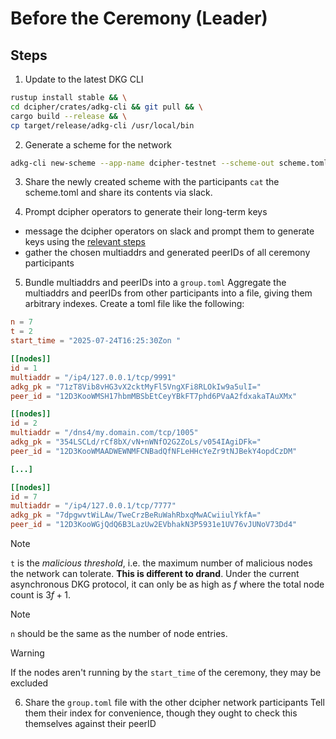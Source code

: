 # Before the Ceremony (Leader)

## Steps

1. Update to the latest DKG CLI
```bash
rustup install stable && \
cd dcipher/crates/adkg-cli && git pull && \
cargo build --release && \
cp target/release/adkg-cli /usr/local/bin
```

2. Generate a scheme for the network
```bash
adkg-cli new-scheme --app-name dcipher-testnet --scheme-out scheme.toml
```

3. Share the newly created scheme with the participants
`cat` the scheme.toml and share its contents via slack.

4. Prompt dcipher operators to generate their long-term keys
- message the dcipher operators on slack and prompt them to generate keys using the [relevant steps](./operator-key-generation.md)
- gather the chosen multiaddrs and generated peerIDs of all ceremony participants

5. Bundle multiaddrs and peerIDs into a `group.toml`
Aggregate the multiaddrs and peerIDs from other participants into a file, giving them arbitrary indexes.
Create a toml file like the following:

```toml
n = 7
t = 2
start_time = "2025-07-24T16:25:30Zon "

[[nodes]]
id = 1
multiaddr = "/ip4/127.0.0.1/tcp/9991"
adkg_pk = "71zT8Vib8vHG3vX2cktMyFl5VngXFi8RLOkIw9a5ulI="
peer_id = "12D3KooWMSH17hbmMBSbEtCeyYBkFT7phd6PVaA2fdxakaTAuXMx"

[[nodes]]
id = 2
multiaddr = "/dns4/my.domain.com/tcp/1005"
adkg_pk = "354LSCLd/rCf8bX/vN+nWNfO2G2ZoLs/v054IAgiDFk="
peer_id = "12D3KooWMAADWEWNMFCNBadQfNFLeHHcYeZr9tNJBekY4opdCzDM"

[...]

[[nodes]]
id = 7
multiaddr = "/ip4/127.0.0.1/tcp/7777"
adkg_pk = "7dpgwvtWiLAw/TweCrzBeRuWahRbxqMwACwiiulYkfA="
peer_id = "12D3KooWGjQdQ6B3LazUw2EVbhakN3P5931e1UV76vJUNoV73Dd4"
```

> [!NOTE]
> `t` is the _malicious threshold_, i.e. the maximum number of malicious nodes the network can tolerate. **This is different to drand**. Under the current asynchronous DKG protocol, it can only be as high as $f$ where the total node count is $3f + 1$.

> [!NOTE]
> `n` should be the same as the number of node entries.

> [!WARNING]
> If the nodes aren't running by the `start_time` of the ceremony, they may be excluded

6. Share the `group.toml` file with the other dcipher network participants
Tell them their index for convenience, though they ought to check this themselves against their peerID


